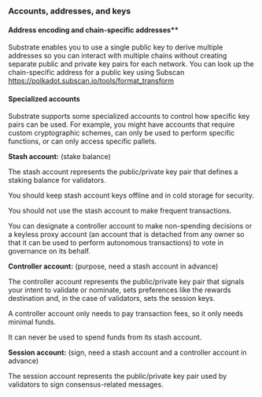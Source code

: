### Accounts, addresses, and keys
#### Address encoding and chain-specific addresses**

Substrate enables you to use a single public key to derive multiple addresses so you can interact with multiple chains without creating separate public and private key pairs for each network.
You can look up the chain-specific address for a public key using Subscan https://polkadot.subscan.io/tools/format_transform

#### Specialized accounts

Substrate supports some specialized accounts to control how specific key pairs can be used. For example, you might have accounts that require custom cryptographic schemes, can only be used to perform specific functions, or can only access specific pallets.

**Stash account:** (stake balance)

The stash account represents the public/private key pair that defines a staking balance for validators.

You should keep stash account keys offline and in cold storage for security.

You should not use the stash account to make frequent transactions.

You can designate a controller account to make non-spending decisions or a keyless proxy account (an account that is detached from any owner so that it can be used to perform autonomous transactions) to vote in governance on its behalf.

**Controller account:** (purpose, need a stash account in advance)

The controller account represents the public/private key pair that signals your intent to validate or nominate, sets preferences like the rewards destination and, in the case of validators, sets the session keys.

A controller account only needs to pay transaction fees, so it only needs minimal funds.

It can never be used to spend funds from its stash account.

**Session account:** (sign, need a stash account and a controller account in advance)

The session account represents the public/private key pair used by validators to sign consensus-related messages.
